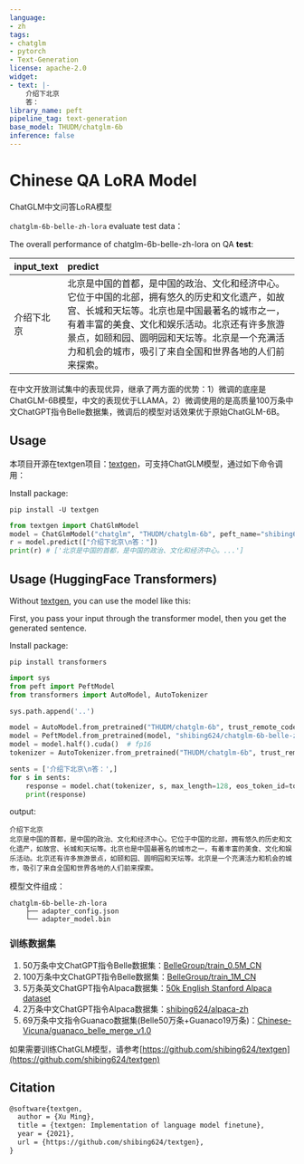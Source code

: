 ```yaml
---
language:
- zh
tags:
- chatglm
- pytorch
- Text-Generation
license: apache-2.0
widget:
- text: |-
    介绍下北京
    答：
library_name: peft
pipeline_tag: text-generation
base_model: THUDM/chatglm-6b
inference: false
---
```


# Chinese QA LoRA Model
ChatGLM中文问答LoRA模型

`chatglm-6b-belle-zh-lora` evaluate test data：

The overall performance of chatglm-6b-belle-zh-lora on QA **test**:

|input_text|predict|
|:-- |:--- |
|介绍下北京|北京是中国的首都，是中国的政治、文化和经济中心。它位于中国的北部，拥有悠久的历史和文化遗产，如故宫、长城和天坛等。北京也是中国最著名的城市之一，有着丰富的美食、文化和娱乐活动。北京还有许多旅游景点，如颐和园、圆明园和天坛等。北京是一个充满活力和机会的城市，吸引了来自全国和世界各地的人们前来探索。|

在中文开放测试集中的表现优异，继承了两方面的优势：1）微调的底座是ChatGLM-6B模型，中文的表现优于LLAMA，2）微调使用的是高质量100万条中文ChatGPT指令Belle数据集，微调后的模型对话效果优于原始ChatGLM-6B。


## Usage

本项目开源在textgen项目：[textgen](https://github.com/shibing624/textgen)，可支持ChatGLM模型，通过如下命令调用：

Install package:
```shell
pip install -U textgen
```

```python
from textgen import ChatGlmModel
model = ChatGlmModel("chatglm", "THUDM/chatglm-6b", peft_name="shibing624/chatglm-6b-belle-zh-lora")
r = model.predict(["介绍下北京\n答："])
print(r) # ['北京是中国的首都，是中国的政治、文化和经济中心。...']
```

## Usage (HuggingFace Transformers)
Without [textgen](https://github.com/shibing624/textgen), you can use the model like this: 

First, you pass your input through the transformer model, then you get the generated sentence.

Install package:
```
pip install transformers 
```

```python
import sys
from peft import PeftModel
from transformers import AutoModel, AutoTokenizer

sys.path.append('..')

model = AutoModel.from_pretrained("THUDM/chatglm-6b", trust_remote_code=True, device_map='auto')
model = PeftModel.from_pretrained(model, "shibing624/chatglm-6b-belle-zh-lora")
model = model.half().cuda()  # fp16
tokenizer = AutoTokenizer.from_pretrained("THUDM/chatglm-6b", trust_remote_code=True)

sents = ['介绍下北京\n答：',]
for s in sents:
    response = model.chat(tokenizer, s, max_length=128, eos_token_id=tokenizer.eos_token_id)
    print(response)
```

output:
```shell
介绍下北京
北京是中国的首都，是中国的政治、文化和经济中心。它位于中国的北部，拥有悠久的历史和文化遗产，如故宫、长城和天坛等。北京也是中国最著名的城市之一，有着丰富的美食、文化和娱乐活动。北京还有许多旅游景点，如颐和园、圆明园和天坛等。北京是一个充满活力和机会的城市，吸引了来自全国和世界各地的人们前来探索。
```


模型文件组成：
```
chatglm-6b-belle-zh-lora
    ├── adapter_config.json
    └── adapter_model.bin
```


### 训练数据集

1. 50万条中文ChatGPT指令Belle数据集：[BelleGroup/train_0.5M_CN](https://huggingface.co/datasets/BelleGroup/train_0.5M_CN)
2. 100万条中文ChatGPT指令Belle数据集：[BelleGroup/train_1M_CN](https://huggingface.co/datasets/BelleGroup/train_1M_CN)
3. 5万条英文ChatGPT指令Alpaca数据集：[50k English Stanford Alpaca dataset](https://github.com/tatsu-lab/stanford_alpaca#data-release)
4. 2万条中文ChatGPT指令Alpaca数据集：[shibing624/alpaca-zh](https://huggingface.co/datasets/shibing624/alpaca-zh)
5. 69万条中文指令Guanaco数据集(Belle50万条+Guanaco19万条)：[Chinese-Vicuna/guanaco_belle_merge_v1.0](https://huggingface.co/datasets/Chinese-Vicuna/guanaco_belle_merge_v1.0)


如果需要训练ChatGLM模型，请参考[https://github.com/shibing624/textgen](https://github.com/shibing624/textgen)


## Citation

```latex
@software{textgen,
  author = {Xu Ming},
  title = {textgen: Implementation of language model finetune},
  year = {2021},
  url = {https://github.com/shibing624/textgen},
}
```